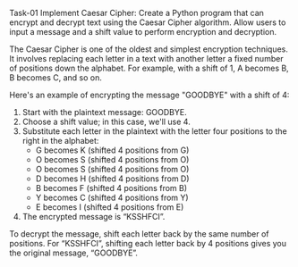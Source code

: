 Task-01
Implement Caesar Cipher:
Create a Python program that can encrypt and decrypt text using the Caesar Cipher algorithm. Allow users to input a message and a shift value to perform encryption and decryption.

The Caesar Cipher is one of the oldest and simplest encryption techniques. It involves replacing each letter in a text with another letter a fixed number of positions down the alphabet. For example, with a shift of 1, A becomes B, B becomes C, and so on.

Here's an example of encrypting the message "GOODBYE" with a shift of 4:

1. Start with the plaintext message: GOODBYE.
2. Choose a shift value; in this case, we'll use 4.
3. Substitute each letter in the plaintext with the letter four positions to the right in the alphabet:
   - G becomes K (shifted 4 positions from G)
   - O becomes S (shifted 4 positions from O)
   - O becomes S (shifted 4 positions from O)
   - D becomes H (shifted 4 positions from D)
   - B becomes F (shifted 4 positions from B)
   - Y becomes C (shifted 4 positions from Y)
   - E becomes I (shifted 4 positions from E)
4. The encrypted message is “KSSHFCI”.

To decrypt the message, shift each letter back by the same number of positions. For “KSSHFCI”, shifting each letter back by 4 positions gives you the original message, “GOODBYE”.
